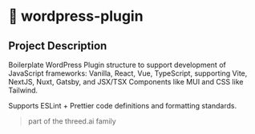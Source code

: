 # 🌱 wordpress-plugin

## Project Description

Boilerplate WordPress Plugin structure to support development of JavaScript frameworks: Vanilla, React, Vue, TypeScript, supporting Vite, NextJS, Nuxt, Gatsby, and JSX/TSX Components like MUI and CSS like Tailwind. 

Supports ESLint + Prettier code definitions and formatting standards.

> part of the threed.ai family
